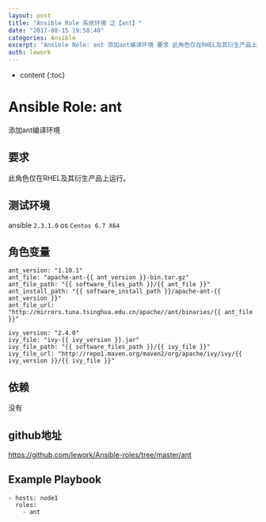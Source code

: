 ```yaml
---
layout: post
title: "Ansible Role 系统环境 之【ant】"
date: "2017-08-15 19:58:40"
categories: Ansible
excerpt: "Ansible Role: ant 添加ant编译环境 要求 此角色仅在RHEL及其衍生产品上运行。 测试环境 ansible 2.3.1.0o..."
auth: lework
---
```

* content
{:toc}

# Ansible Role: ant

添加ant编译环境

## 要求

此角色仅在RHEL及其衍生产品上运行。

## 测试环境

ansible `2.3.1.0`
os `Centos 6.7 X64`

## 角色变量
    ant_version: "1.10.1"
    ant_file: "apache-ant-{{ ant_version }}-bin.tar.gz"
    ant_file_path: "{{ software_files_path }}/{{ ant_file }}"
    ant_install_path: "{{ software_install_path }}/apache-ant-{{ ant_version }}"
    ant_file_url: "http://mirrors.tuna.tsinghua.edu.cn/apache//ant/binaries/{{ ant_file }}"

    ivy_version: "2.4.0"
    ivy_file: "ivy-{{ ivy_version }}.jar"
    ivy_file_path: "{{ software_files_path }}/{{ ivy_file }}"
    ivy_file_url: "http://repo1.maven.org/maven2/org/apache/ivy/ivy/{{ ivy_version }}/{{ ivy_file }}"

## 依赖

没有

## github地址
https://github.com/lework/Ansible-roles/tree/master/ant

## Example Playbook

    - hosts: node1
      roles:
        - ant
